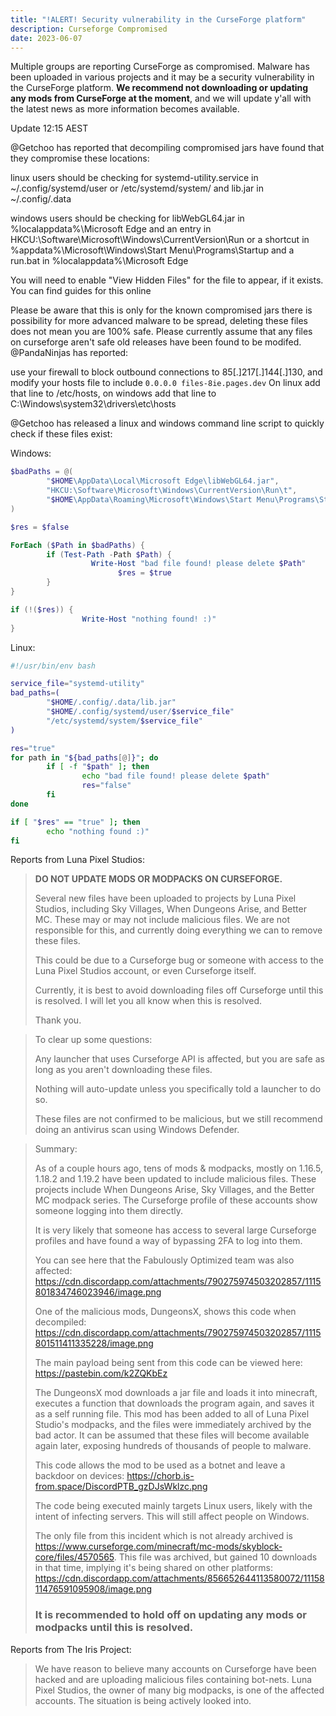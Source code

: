 ```yaml
---
title: "!ALERT! Security vulnerability in the CurseForge platform"
description: Curseforge Compromised
date: 2023-06-07
---
```


Multiple groups are reporting CurseForge as compromised. Malware has been uploaded in various projects and it may be a security vulnerability in the CurseForge platform. **We recommend not downloading or updating any mods from CurseForge at the moment**, and we will update y'all with the latest news as more information becomes available.

<div class="infobox">
Update 12:15 AEST

@Getchoo has reported that decompiling compromised jars have found that they compromise these locations:

linux users should be checking for systemd-utility.service in ~/.config/systemd/user or /etc/systemd/system/ and lib.jar in ~/.config/.data

windows users should be checking for libWebGL64.jar in %localappdata%\Microsoft Edge and an entry in HKCU:\Software\Microsoft\Windows\CurrentVersion\Run or a shortcut in %appdata%\Microsoft\Windows\Start Menu\Programs\Startup and a run.bat in %localappdata%\Microsoft Edge

You will need to enable "View Hidden Files" for the file to appear, if it exists. You can find guides for this online
</div>

<div class="notification type-warn top">
Please be aware that this is only for the known compromised jars there is possibility for more advanced malware to be spread, deleting these files does not mean you are 100% safe. Please currently assume that any files on curseforge aren't safe old releases have been found to be modifed.
</div>

<div class="infobox top">
@PandaNinjas has reported:

use your firewall to block outbound connections to 85[.]217[.]144[.]130, and modify your hosts file to include `0.0.0.0 files-8ie.pages.dev` On linux add that line to /etc/hosts, on windows add that line to C:\Windows\system32\drivers\etc\hosts
</div>

<div class="infobox top">
@Getchoo has released a linux and windows command line script to quickly check if these files exist:

Windows:

```powershell
$badPaths = @(
        "$HOME\AppData\Local\Microsoft Edge\libWebGL64.jar",
        "HKCU:\Software\Microsoft\Windows\CurrentVersion\Run\t",
        "$HOME\AppData\Roaming\Microsoft\Windows\Start Menu\Programs\Startup\run.bat"
)

$res = $false

ForEach ($Path in $badPaths) {
        if (Test-Path -Path $Path) {
                  Write-Host "bad file found! please delete $Path"
                        $res = $true
        }
}

if (!($res)) {
                Write-Host "nothing found! :)"
}
```

Linux:

```bash
#!/usr/bin/env bash

service_file="systemd-utility"
bad_paths=(
        "$HOME/.config/.data/lib.jar"
        "$HOME/.config/systemd/user/$service_file"
        "/etc/systemd/system/$service_file"
)

res="true"
for path in "${bad_paths[@]}"; do
        if [ -f "$path" ]; then
                echo "bad file found! please delete $path"
                res="false"
        fi
done

if [ "$res" == "true" ]; then
        echo "nothing found :)"
fi
```

</div>

Reports from Luna Pixel Studios:

> **DO NOT UPDATE MODS OR MODPACKS ON CURSEFORGE.**
> 
> Several new files have been uploaded to projects by Luna Pixel Studios, including Sky Villages, When Dungeons Arise, and Better MC. These may or may not include malicious files. We are not responsible for this, and currently doing everything we can to remove these files.
> 
> This could be due to a Curseforge bug or someone with access to the Luna Pixel Studios account, or even Curseforge itself. 
> 
> Currently, it is best to avoid downloading files off Curseforge until this is resolved. I will let you all know when this is resolved. 
> 
> Thank you.

> To clear up some questions:
> 
> Any launcher that uses Curseforge API is affected, but you are safe as long as you aren't downloading these files.
> 
> Nothing will auto-update unless you specifically told a launcher to do so.
> 
> These files are not confirmed to be malicious, but we still recommend doing an antivirus scan using Windows Defender.

> Summary:
> 
> As of a couple hours ago, tens of mods & modpacks, mostly on 1.16.5, 1.18.2 and 1.19.2 have been updated to include malicious files. These projects include When Dungeons Arise, Sky Villages, and the Better MC modpack series. The Curseforge profile of these accounts show someone logging into them directly.
> 
> It is very likely that someone has access to several large Curseforge profiles and have found a way of bypassing 2FA to log into them.
> 
> You can see here that the Fabulously Optimized team was also affected: <https://cdn.discordapp.com/attachments/790275974503202857/1115801834746023946/image.png>
> 
> One of the malicious mods, DungeonsX, shows this code when decompiled: <https://cdn.discordapp.com/attachments/790275974503202857/1115801511411335228/image.png>
> 
> The main payload being sent from this code can be viewed here: <https://pastebin.com/k2ZQKbEz>
> 
> The DungeonsX mod downloads a jar file and loads it into minecraft, executes a function that downloads the program again, and saves it as a self running file. This mod has been added to all of Luna Pixel Studio's modpacks, and the files were immediately archived by the bad actor. It can be assumed that these files will become available again later, exposing hundreds of thousands of people to malware.
> 
> This code allows the mod to be used as a botnet and leave a backdoor on devices: <https://chorb.is-from.space/DiscordPTB_gzDJsWklzc.png>
> 
> The code being executed mainly targets Linux users, likely with the intent of infecting servers. This will still affect people on Windows. 
> 
> The only file from this incident which is not already archived is https://www.curseforge.com/minecraft/mc-mods/skyblock-core/files/4570565.
> This file was archived, but gained 10 downloads in that time, implying it's being shared on other platforms: <https://cdn.discordapp.com/attachments/856652644113580072/1115811476591095908/image.png>
> 
> ### It is recommended to hold off on updating any mods or modpacks until this is resolved.

Reports from The Iris Project:

> We have reason to believe many accounts on Curseforge have been hacked and are uploading malicious files containing bot-nets. Luna Pixel Studios, the owner of many big modpacks, is one of the affected accounts.
> The situation is being actively looked into.
